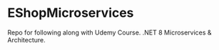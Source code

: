 # EShopMicroservices
Repo for following along with Udemy Course. .NET 8 Microservices &amp; Architecture.
